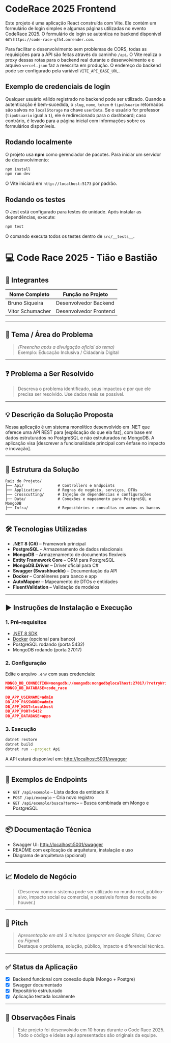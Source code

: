 # CodeRace 2025 Frontend

Este projeto é uma aplicação React construída com Vite. Ele contém um formulário de login simples e algumas páginas utilizadas no evento CodeRace 2025. O formulário de login se autentica no backend disponível em `https://code-race-qfh4.onrender.com`.

Para facilitar o desenvolvimento sem problemas de CORS, todas as requisições para a API são feitas através do caminho `/api`. O Vite realiza o proxy dessas rotas para o backend real durante o desenvolvimento e o arquivo `vercel.json` faz a reescrita em produção. O endereço do backend pode ser configurado pela variável `VITE_API_BASE_URL`.

## Exemplo de credenciais de login

Qualquer usuário válido registrado no backend pode ser utilizado. Quando a autenticação é bem-sucedida, o `slug`, `nome`, `token` e `tipoUsuario` retornados são salvos no `localStorage` na chave `userData`. Se o usuário for professor (`tipoUsuario` igual a `1`), ele é redirecionado para o dashboard; caso contrário, é levado para a página inicial com informações sobre os formulários disponíveis.

## Rodando localmente

O projeto usa **npm** como gerenciador de pacotes. Para iniciar um servidor de desenvolvimento:

```bash
npm install
npm run dev
```

O Vite iniciará em `http://localhost:5173` por padrão.

## Rodando os testes

O Jest está configurado para testes de unidade. Após instalar as dependências, execute:

```bash
npm test
```

O comando executa todos os testes dentro de `src/__tests__`.

# 💻 Code Race 2025 - Tião e Bastião

## 👥 Integrantes
| Nome Completo | Função no Projeto |
|---------------|-------------------|
|Bruno Siqueira| Desenvolvedor Backend|
|Vitor Schumacher| Desenvolvedor Frontend |

---

## 🎯 Tema / Área do Problema
> *(Preencha após a divulgação oficial do tema)*  
Exemplo: Educação Inclusiva / Cidadania Digital

---

## ❓ Problema a Ser Resolvido
> Descreva o problema identificado, seus impactos e por que ele precisa ser resolvido. Use dados reais se possível.

---

## 💡 Descrição da Solução Proposta
Nossa aplicação é um sistema monolítico desenvolvido em .NET que oferece uma API REST para [explicação do que ela faz], com base em dados estruturados no PostgreSQL e não estruturados no MongoDB. A aplicação visa [descrever a funcionalidade principal com ênfase no impacto e inovação].

---

## 🧱 Estrutura da Solução
```
Raiz do Projeto/
├── Api/               # Controllers e Endpoints
├── Application/       # Regras de negócio, serviços, DTOs
├── Crosscutting/      # Injeção de dependências e configurações
├── Data/              # Conexões e mapeamento para PostgreSQL e MongoDB
├── Infra/             # Repositórios e consultas em ambos os bancos
```
---

## 🛠 Tecnologias Utilizadas

- **.NET 8 (C#)** – Framework principal
- **PostgreSQL** – Armazenamento de dados relacionais
- **MongoDB** – Armazenamento de documentos flexíveis
- **Entity Framework Core** – ORM para PostgreSQL
- **MongoDB.Driver** – Driver oficial para C#
- **Swagger (Swashbuckle)** – Documentação da API
- **Docker** – Contêineres para banco e app
- **AutoMapper** – Mapeamento de DTOs e entidades
- **FluentValidation** – Validação de modelos

---

## ▶️ Instruções de Instalação e Execução

### 1. Pré-requisitos

- [.NET 8 SDK](https://dotnet.microsoft.com/en-us/download)
- [Docker](https://www.docker.com/) (opcional para banco)
- PostgreSQL rodando (porta 5432)
- MongoDB rodando (porta 27017)

### 2. Configuração

Edite o arquivo `.env` com suas credenciais:

```json
MONGO_DB_CONNECTION=mongodb://mongodb:mongodb@localhost:27017/?retryWrites=true&connectTimeoutMS=10000&authMechanism=SCRAM-SHA-256
MONGO_DB_DATABASE=code_race

DB_APP_USERNAME=admin
DB_APP_PASSWORD=admin
DB_APP_HOST=localhost
DB_APP_PORT=5432
DB_APP_DATABASE=apps
```

### 3. Execução

```bash
dotnet restore
dotnet build
dotnet run --project Api
```

A API estará disponível em: [http://localhost:5001/swagger](http://localhost:5001/swagger)

---

## 🧪 Exemplos de Endpoints

- `GET /api/exemplo` – Lista dados da entidade X
- `POST /api/exemplo` – Cria novo registro
- `GET /api/exemplo/busca?termo=` – Busca combinada em Mongo e PostgreSQL

---

## 📦 Documentação Técnica

- Swagger UI: [http://localhost:5001/swagger](http://localhost:5001/swagger)
- README com explicação de arquitetura, instalação e uso
- Diagrama de arquitetura (opcional)

---

## 📈 Modelo de Negócio

> (Descreva como o sistema pode ser utilizado no mundo real, público-alvo, impacto social ou comercial, e possíveis fontes de receita se houver.)

---

## 📣 Pitch

> *Apresentação em até 3 minutos (preparar em Google Slides, Canva ou Figma)*  
Destaque o problema, solução, público, impacto e diferencial técnico.

---

## ✅ Status da Aplicação

- [x] Backend funcional com conexão dupla (Mongo + Postgre)
- [x] Swagger documentado
- [x] Repositório estruturado
- [x] Aplicação testada localmente

---

## 🏁 Observações Finais

> Este projeto foi desenvolvido em 10 horas durante o Code Race 2025. Todo o código e ideias aqui apresentados são originais da equipe.

